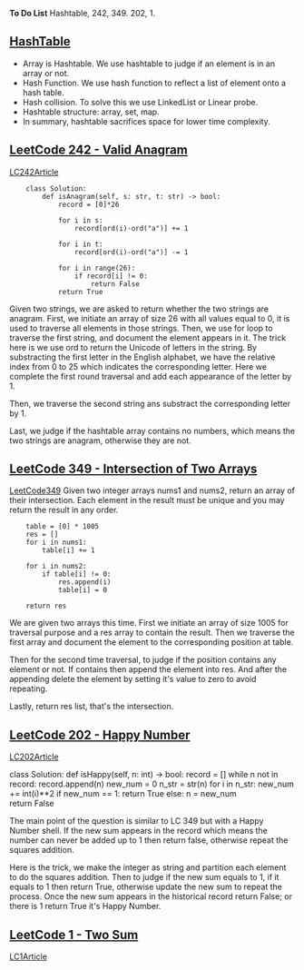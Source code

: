 **To Do List** 
Hashtable, 242, 349. 202, 1.

## [HashTable](https://www.programmercarl.com/%E5%93%88%E5%B8%8C%E8%A1%A8%E7%90%86%E8%AE%BA%E5%9F%BA%E7%A1%80.html#%E5%93%88%E5%B8%8C%E5%87%BD%E6%95%B0)
- Array is Hashtable. We use hashtable to judge if an element is in an array or not.
- Hash Function. We use hash function to reflect a list of element onto a hash table.
- Hash collision. To solve this we use LinkedList or Linear probe.
- Hashtable structure: array, set, map.
- In summary, hashtable sacrifices space for lower time complexity.

## [LeetCode 242 - Valid Anagram](https://leetcode.com/problems/valid-anagram/)
[LC242Article](https://www.programmercarl.com/0242.%E6%9C%89%E6%95%88%E7%9A%84%E5%AD%97%E6%AF%8D%E5%BC%82%E4%BD%8D%E8%AF%8D.html#_242-%E6%9C%89%E6%95%88%E7%9A%84%E5%AD%97%E6%AF%8D%E5%BC%82%E4%BD%8D%E8%AF%8D)


        class Solution:
            def isAnagram(self, s: str, t: str) -> bool:
                record = [0]*26
                
                for i in s:
                    record[ord(i)-ord("a")] += 1
        
                for i in t:
                    record[ord(i)-ord("a")] -= 1
        
                for i in range(26):
                    if record[i] != 0:
                        return False
                return True

Given two strings, we are asked to return whether the two strings are anagram.
First, we initiate an array of size 26 with all values equal to 0, it is used to traverse all elements in those strings.
Then, we use for loop to traverse the first string, and document the element appears in it.
The trick here is we use ord to return the Unicode of letters in the string. 
By substracting the first letter in the English alphabet, we have the relative index from 0 to 25 which indicates the corresponding letter.
Here we complete the first round traversal and add each appearance of the letter by 1.

Then, we traverse the second string ans substract the corresponding letter by 1.

Last, we judge if the hashtable array contains no numbers, which means the two strings are anagram, otherwise they are not.


## [LeetCode 349 - Intersection of Two Arrays](https://leetcode.com/problems/intersection-of-two-arrays/)
[LeetCode349](https://www.programmercarl.com/0349.%E4%B8%A4%E4%B8%AA%E6%95%B0%E7%BB%84%E7%9A%84%E4%BA%A4%E9%9B%86.html#_349-%E4%B8%A4%E4%B8%AA%E6%95%B0%E7%BB%84%E7%9A%84%E4%BA%A4%E9%9B%86)
Given two integer arrays nums1 and nums2, return an array of their intersection. 
Each element in the result must be unique and you may return the result in any order.

        table = [0] * 1005
        res = []
        for i in nums1:
            table[i] += 1

        for i in nums2:
            if table[i] != 0:
                res.append(i)
                table[i] = 0
        
        return res

We are given two arrays this time. First we initiate an array of size 1005 for traversal purpose and a res array to contain the result.
Then we traverse the first array and document the element to the corresponding position at table.

Then for the second time traversal, to judge if the position contains any element or not. If contains then append the element into res.
And after the appending delete the element by setting it's value to zero to avoid repeating.

Lastly, return res list, that's the intersection.


## [LeetCode 202 - Happy Number](https://leetcode.com/problems/happy-number/)
[LC202Article](https://programmercarl.com/0202.%E5%BF%AB%E4%B9%90%E6%95%B0.html)

class Solution:
    def isHappy(self, n: int) -> bool:
        record = []
        while n not in record:
            record.append(n)
            new_num = 0
            n_str = str(n)
            for i in n_str:
                new_num += int(i)**2
            if new_num == 1:
                return True
            else:
                n = new_num      
        return False


The main point of the question is similar to LC 349 but with a Happy Number shell.
If the new sum appears in the record which means the number can never be added up to 1 then return false, otherwise repeat the squares addition.

Here is the trick, we make the integer as string and partition each element to do the squares addition.
Then to judge if the new sum equals to 1, if it equals to 1 then return True, otherwise update the new  sum to repeat the process.
Once the new sum appears in the historical record return False; or there is 1 return True it's Happy Number.


## [LeetCode 1 - Two Sum](https://leetcode.com/problems/two-sum/)
[LC1Article](https://www.programmercarl.com/0001.%E4%B8%A4%E6%95%B0%E4%B9%8B%E5%92%8C.html#_1-%E4%B8%A4%E6%95%B0%E4%B9%8B%E5%92%8C)















